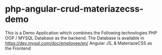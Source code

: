 # php-angular-crud-materiazecss-demo

This is a Demo Application
which combines the Following technologies
PHP OOP / MYSQL Database as the backend.
The Database is available in https://dev.mysql.com/doc/employee/en/
Angular JS, & MateriazeCSS as the Frontend